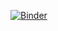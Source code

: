 [![Binder](https://mybinder.org/badge_logo.svg)](https://mybinder.org/v2/gh/cyricng/DH140_Final_Project/HEAD)